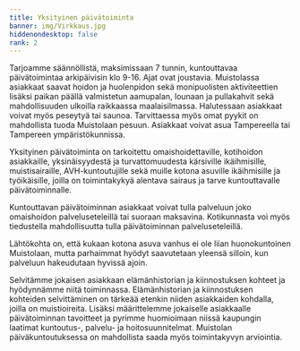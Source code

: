 ```yaml
---
title: Yksityinen päivätoiminta
banner: img/Virkkaus.jpg
hiddenondesktop: false
rank: 2
---
```

Tarjoamme säännöllistä, maksimissaan 7 tunnin, kuntouttavaa päivätoimintaa arkipäivisin klo 9-16. Ajat ovat joustavia. Muistolassa asiakkaat saavat hoidon ja huolenpidon sekä monipuolisten aktiviteettien lisäksi paikan päällä valmistetun aamupalan, lounaan ja pullakahvit sekä mahdollisuuden ulkoilla raikkaassa maalaisilmassa. Halutessaan asiakkaat voivat myös peseytyä tai saunoa. Tarvittaessa myös omat pyykit on mahdollista tuoda Muistolaan pesuun. Asiakkaat voivat asua Tampereella tai Tampereen ympäristökunnissa.

Yksityinen päivätoiminta on tarkoitettu omaishoidettaville, kotihoidon asiakkaille, yksinäisyydestä ja turvattomuudesta kärsiville ikäihmisille, muistisairaille, AVH-kuntoutujille sekä muille kotona asuville ikäihmisille ja työikäisille, joilla on toimintakykyä alentava sairaus ja tarve kuntouttavalle päivätoiminnalle.

Kuntouttavan päivätoiminnan asiakkaat voivat tulla palveluun joko  omaishoidon palveluseteleillä tai suoraan maksavina. Kotikunnasta voi  myös tiedustella mahdollisuutta tulla päivätoiminnan palveluseteleillä.

Lähtökohta on, että kukaan kotona asuva vanhus ei ole liian huonokuntoinen Muistolaan, mutta parhaimmat hyödyt saavutetaan yleensä silloin, kun palveluun hakeudutaan hyvissä ajoin. 

Selvitämme jokaisen asiakkaan elämänhistorian ja kiinnostuksen kohteet ja hyödynnämme niitä toiminnassa. Elämänhistorian ja kiinnostuksen kohteiden selvittäminen on tärkeää etenkin niiden asiakkaiden kohdalla, joilla on muistioireita. Lisäksi määrittelemme jokaiselle asiakkaalle päivätoiminnan tavoitteet ja pyrimme huomioimaan niissä kaupungin laatimat kuntoutus-, palvelu- ja hoitosuunnitelmat. Muistolan päiväkuntoutuksessa on mahdollista saada myös toimintakyvyn arviointia.
